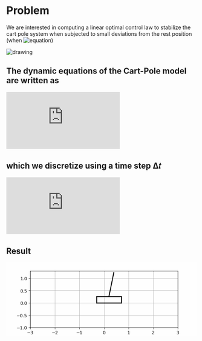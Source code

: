 # Problem
We are interested in computing a linear optimal control law to stabilize the cart pole system when subjected to small
deviations from the rest position (when ![equation](https://latex.codecogs.com/svg.latex?x&space;=&space;0,&space;v&space;=&space;0,&space;\theta&space;=&space;\pi,&space;\omega&space;=&space;0))

<img src="https://danielpiedrahita.files.wordpress.com/2017/02/cart-pole.png" alt="drawing" width="400"/>

## The dynamic equations of the Cart-Pole model are written as

![equation](https://latex.codecogs.com/svg.latex?%5Cbegin%7Barray%7D%7Brcl%7D%20%5Cdot%7Bx%7D%20%26%3D%26%20v%20%5C%5C%20%5Cdot%7Bv%7D%20%26%3D%26%20%5Cfrac%7Bf%20&plus;%20m_p%20%5Csin%5Ctheta%20%28l%20%5Comega%5E2%20&plus;%20g%20%5Ccos%20%5Ctheta%29%7D%7Bm_c%20&plus;%20m_p%20%5Csin%5E2%20%5Ctheta%7D%20%5C%5C%20%5Cdot%7B%5Ctheta%7D%20%26%3D%26%20%5Comega%5C%5C%20%5Cdot%7B%5Comega%7D%20%26%3D%26%20%5Cfrac%7B-f%5Ccos%5Ctheta%20-m_p%20l%20%5Comega%5E2%20%5Ccos%5Ctheta%5Csin%5Ctheta%20-%20%28m_c%20&plus;%20m_p%29g%20%5Csin%5Ctheta%7D%7Bl%28m_c%20&plus;%20m_p%20%5Csin%5E2%20%5Ctheta%29%7D%20%5Cend%7Barray%7D)

## which we discretize using a time step Δ𝑡

![equation](https://latex.codecogs.com/svg.latex?%24%24%20%5Cbegin%7Barray%7D%7Brcl%7D%20x_%7Bn&plus;1%7D%20%26%3D%26%20x_n%20&plus;%20%5CDelta%20t%5Ccdot%20v_n%20%5C%5C%20v_%7Bn&plus;1%7D%20%26%3D%26%20v_n%20&plus;%20%5CDelta%20t%20%5Ccdot%20%5Cleft%28%20%5Cfrac%7Bf_n%20&plus;%20m_p%20%5Csin%5Ctheta_n%20%28l%20%5Comega_n%5E2%20&plus;%20g%20%5Ccos%20%5Ctheta_n%29%7D%7Bm_c%20&plus;%20m_p%20%5Csin%5E2%20%5Ctheta_n%7D%20%5Cright%29%5C%5C%20%5Ctheta_%7Bn&plus;1%7D%20%26%3D%26%20%5Ctheta_n%20&plus;%20%5CDelta%20t%20%5Ccdot%20%5Comega_n%20%5C%5C%20%5Comega_%7Bn&plus;1%7D%20%26%3D%26%20%5Comega_n%20&plus;%20%5CDelta%20t%20%5Ccdot%20%5Cleft%28%20%5Cfrac%7B-f_n%5Ccos%5Ctheta_n%20-m_p%20l%20%5Comega_n%5E2%20%5Ccos%5Ctheta_n%5Csin%5Ctheta_n%20-%20%28m_c%20&plus;%20m_p%29g%20%5Csin%5Ctheta_n%7D%7Bl%28m_c%20&plus;%20m_p%20%5Csin%5E2%20%5Ctheta_n%29%7D%5Cright%29%20%5Cend%7Barray%7D%24%24)

## Result
![cart](https://github.com/kkratos/ME-GY-7973/blob/master/Exercise%202/IP.gif)
